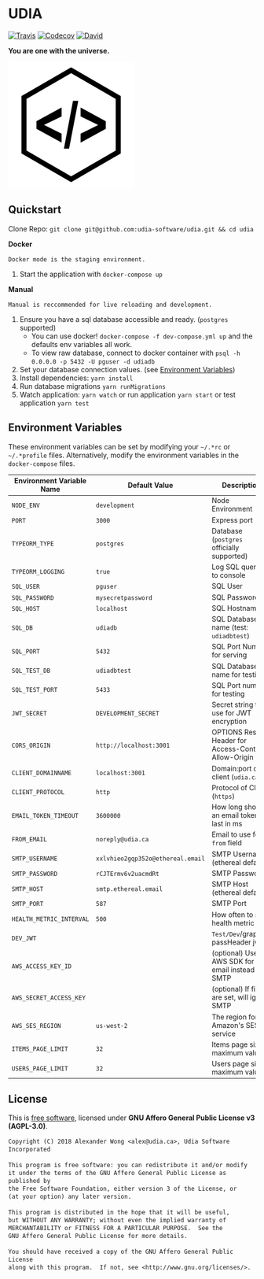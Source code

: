 # UDIA

[![Travis](https://shields.alexander-wong.com/travis/udia-software/udia.svg?style=flat-square)](https://travis-ci.org/udia-software/udia)
[![Codecov](https://shields.alexander-wong.com/codecov/c/github/udia-software/udia.svg?style=flat-square)](https://codecov.io/gh/udia-software/udia)
[![David](https://shields.alexander-wong.com/david/udia-software/udia.svg?style=flat-square)](https://david-dm.org/udia-software/udia)

**You are one with the universe.**

![UDIA](./static/logo/logo-256x256.png)

## Quickstart

Clone Repo: `git clone git@github.com:udia-software/udia.git && cd udia`

**Docker**

    Docker mode is the staging environment.

1.  Start the application with `docker-compose up`

**Manual**

    Manual is reccommended for live reloading and development.

1.  Ensure you have a sql database accessible and ready. (`postgres` supported)
    - You can use docker! `docker-compose -f dev-compose.yml up` and the defaults env variables all work.
    - To view raw database, connect to docker container with `psql -h 0.0.0.0 -p 5432 -U pguser -d udiadb`
2.  Set your database connection values. (see [Environment Variables](#environment-variables))
3.  Install dependencies: `yarn install`
4.  Run database migrations `yarn runMigrations`
5.  Watch application: `yarn watch` or run application `yarn start` or test application `yarn test`

## Environment Variables

These environment variables can be set by modifying your `~/.*rc` or `~/.*profile` files. Alternatively, modify the environment variables in the `docker-compose` files.

| Environment Variable Name | Default Value                     | Description                                        |
| ------------------------- | --------------------------------- | -------------------------------------------------- |
| `NODE_ENV`                | `development`                     | Node Environment                                   |
| `PORT`                    | `3000`                            | Express port                                       |
| `TYPEORM_TYPE`            | `postgres`                        | Database (`postgres` officially supported)         |
| `TYPEORM_LOGGING`         | `true`                            | Log SQL queries to console                         |
| `SQL_USER`                | `pguser`                          | SQL User                                           |
| `SQL_PASSWORD`            | `mysecretpassword`                | SQL Password                                       |
| `SQL_HOST`                | `localhost`                       | SQL Hostname                                       |
| `SQL_DB`                  | `udiadb`                          | SQL Database name (test: `udiadbtest`)             |
| `SQL_PORT`                | `5432`                            | SQL Port Number for serving                        |
| `SQL_TEST_DB`             | `udiadbtest`                      | SQL Database name for testing                      |
| `SQL_TEST_PORT`           | `5433`                            | SQL Port number for testing                        |
| `JWT_SECRET`              | `DEVELOPMENT_SECRET`              | Secret string to use for JWT encryption            |
| `CORS_ORIGIN`             | `http://localhost:3001`           | OPTIONS Res Header for Access-Control-Allow-Origin |
| `CLIENT_DOMAINNAME`       | `localhost:3001`                  | Domain:port of client (`udia.ca`)                  |
| `CLIENT_PROTOCOL`         | `http`                            | Protocol of Client (`https`)                       |
| `EMAIL_TOKEN_TIMEOUT`     | `3600000`                         | How long should an email token last in ms          |
| `FROM_EMAIL`              | `noreply@udia.ca`                 | Email to use for `from` field                      |
| `SMTP_USERNAME`           | `xxlvhieo2gqp352o@ethereal.email` | SMTP Username (ethereal default)                   |
| `SMTP_PASSWORD`           | `rCJTErmv6v2uacmdRt`              | SMTP Password                                      |
| `SMTP_HOST`               | `smtp.ethereal.email`             | SMTP Host (ethereal default)                       |
| `SMTP_PORT`               | `587`                             | SMTP Port                                          |
| `HEALTH_METRIC_INTERVAL`  | `500`                             | How often to send health metric                    |
| `DEV_JWT`                 |                                   | `Test/Dev`/graphiql` passHeader jwt                |
| `AWS_ACCESS_KEY_ID`       |                                   | (optional) Use AWS SDK for email instead of SMTP   |
| `AWS_SECRET_ACCESS_KEY`   |                                   | (optional) If fields are set, will ignore SMTP     |
| `AWS_SES_REGION`          | `us-west-2`                       | The region for Amazon's SES service                |
| `ITEMS_PAGE_LIMIT`        | `32`                              | Items page size maximum value                      |
| `USERS_PAGE_LIMIT`        | `32`                              | Users page size maximum value                      |

## License

This is [free software](https://www.gnu.org/philosophy/free-sw.en.html), licensed under **GNU Affero General Public License v3 (AGPL-3.0)**.

```text
Copyright (C) 2018 Alexander Wong <alex@udia.ca>, Udia Software Incorporated

This program is free software: you can redistribute it and/or modify
it under the terms of the GNU Affero General Public License as published by
the Free Software Foundation, either version 3 of the License, or
(at your option) any later version.

This program is distributed in the hope that it will be useful,
but WITHOUT ANY WARRANTY; without even the implied warranty of
MERCHANTABILITY or FITNESS FOR A PARTICULAR PURPOSE.  See the
GNU Affero General Public License for more details.

You should have received a copy of the GNU Affero General Public License
along with this program.  If not, see <http://www.gnu.org/licenses/>.
```
